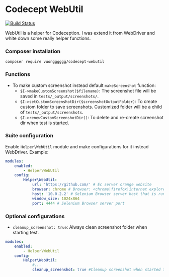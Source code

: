 # Codecept WebUtil

[![Build Status](https://travis-ci.org/vuongggggg/codecept-webutil-helper.svg?branch=master)](https://travis-ci.org/vuongggggg/codecept-webutil-helper)

WebUtil is a helper for Codeception. I was extend it from WebDriver and white down some really helper functions.

### Composer installation

```
composer require vuongggggg/codecept-webutil
```

### Functions

- To make custom screenshot instead default `makeScreenshot` function:
    - `$I->makeCustomScreenshot($filename)`: The screenshot file will be saved in `tests/_output/screenshots/`.
    - `$I->setCustomScreenshotDir($screenshotOutputFolder)`: To create custom folder to save screenshots. Customized folder will be a child of `tests/_output/screenshots`.
    - `$I->renewCustomScreenshotDir()`: To delete and re-create screenshot dir when test is started.

### Suite configuration
Enable `Helper\WebUtil` module and make configurations for it instead WebDriver. Example:
```yaml
modules:
    enabled: 
        - Helper\WebUtil
    config:
        Helper\WebUtil:
            url: 'https://github.com/' # Ec server orange website
            browser: chrome # Browser: <chrome|firefox|internet explorer|MicrosoftEdge>
            host: '10.0.2.2' # Selenium Browser server host that is running
            window_size: 1024x864
            port: 4444 # Selenium Browser server port
```

### Optional configurations
- `cleanup_screenshot: true`: Always clean screenshot folder when starting test.
```yaml
modules:
    enabled: 
        - Helper\WebUtil
    config:
        Helper\WebUtil:
            #...
            cleanup_screenshot: true #Cleanup screenshot when started test
```
